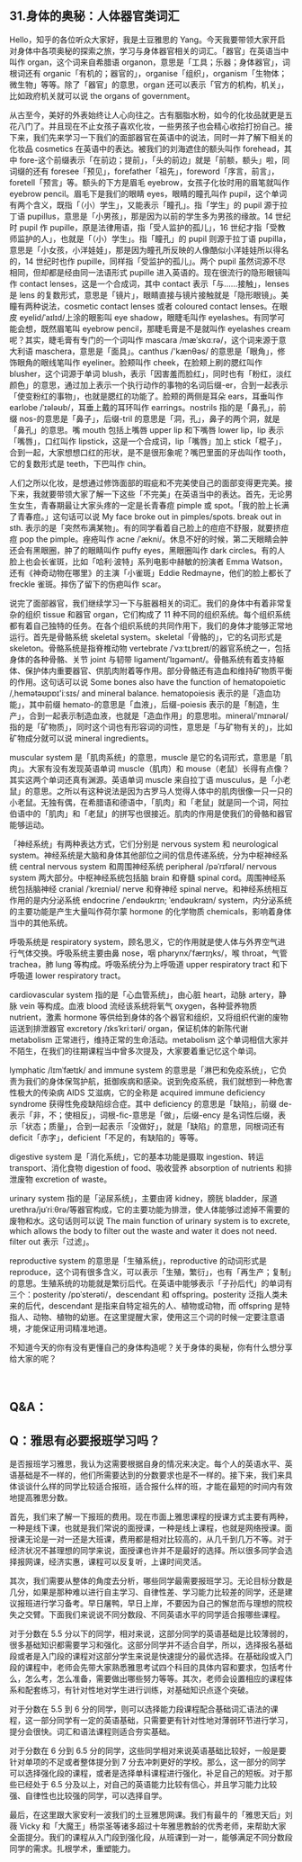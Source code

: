 ## 31.身体的奥秘：人体器官类词汇
Hello，知乎的各位听众大家好，我是土豆雅思的 Yang。今天我要带领大家开启对身体中各项奥秘的探索之旅，学习与身体器官相关的词汇。「器官」在英语当中叫作 organ，这个词来自希腊语 organon，意思是「工具；乐器；身体器官」，词根词还有 organic「有机的；器官的」，organise「组织」，organism「生物体；微生物」等等。除了「器官」的意思，organ 还可以表示「官方的机构，机关」，比如政府机关就可以说 the organs of government。


从古至今，美好的外表始终让人心向往之。古有胭脂水粉，如今的化妆品就更是五花八门了。并且现在不止女孩子喜欢化妆，一些男孩子也会精心收拾打扮自己。接下来，我们先来学习一下我们的面部器官在英语中的说法，同时一并了解下相关的化妆品 cosmetics 在英语中的表达。被我们的刘海遮住的额头叫作 forehead，其中 fore-这个前缀表示「在前边；提前」，「头的前边」就是「前额，额头」啦，同词缀的还有 foresee「预见」，forefather「祖先」，foreword「序言，前言」，foretell「预言」等。额头的下方是眉毛 eyebrow，女孩子化妆时用的眉笔就叫作 eyebrow pencil。眉毛下是我们的眼睛 eyes，眼睛的瞳孔叫作 pupil，这个单词有两个含义，既指「（小）学生」，又能表示「瞳孔」。指「学生」的 pupil 源于拉丁语 pupillus，意思是「小男孩」，那是因为以前的学生多为男孩的缘故。14 世纪时 pupil 作 pupille，原是法律用语，指「受人监护的孤儿」，16 世纪才指「受教师监护的人」，也就是「（小）学生」。指「瞳孔」的 pupil 则源于拉丁语 pupilla，意思是「小女孩，小洋娃娃」，那是因为瞳孔所反映的人像酷似小洋娃娃所以得名的，14 世纪时也作 pupille，同样指「受监护的孤儿」。两个 pupil 虽然词源不尽相同，但却都是经由同一法语形式 pupille 进入英语的。现在很流行的隐形眼镜叫作 contact lenses，这是一个合成词，其中 contact 表示「与……接触」，lenses 是 lens 的复数形式，意思是「镜片」，眼睛直接与镜片接触就是「隐形眼镜」。美瞳有两种说法，cosmetic contact lenses 或者 coloured contact lenses。在眼皮 eyelid/ˈaɪlɪd/上涂的眼影叫 eye shadow，眼睫毛叫作 eyelashes。有同学可能会想，既然眉笔叫 eyebrow pencil，那睫毛膏是不是就叫作 eyelashes cream 呢？其实，睫毛膏有专门的一个词叫作 mascara /mæˈskɑːrə/，这个词来源于意大利语 maschera，意思是「面具」。canthus /'kænθəs/ 的意思是「眼角」，修饰眼角的眼线笔叫作 eyeliner。脸颊叫作 cheek，在脸颊上刷的腮红叫作 blusher，这个词源于单词 blush，表示「因害羞而脸红」，同时也有「粉红，淡红颜色」的意思，通过加上表示一个执行动作的事物的名词后缀-er，合到一起表示「使变粉红的事物」，也就是腮红的功能了。脸颊的两侧是耳朵 ears，耳垂叫作 earlobe /ˈɪələʊb/，耳垂上戴的耳环叫作 earrings。nostrils 指的是「鼻孔」，前缀 nos-的意思是「鼻子」，后缀-tril 的意思是「洞，孔」，鼻子的两个洞，就是「鼻孔」的意思。嘴 mouth 包括上嘴唇 upper lip 和下嘴唇 lower lip，lip 表示「嘴唇」，口红叫作 lipstick，这是一个合成词，lip「嘴唇」加上 stick「棍子」，合到一起，大家想想口红的形状，是不是很形象呢？嘴巴里面的牙齿叫作 tooth，它的复数形式是 teeth，下巴叫作 chin。


人们之所以化妆，是想通过修饰面部的瑕疵和不完美使自己的面部变得更完美。接下来，我就要带领大家了解一下这些「不完美」在英语当中的表达。首先，无论男生女生，青春期最让大家头疼的一定是长青春痘 pimple 或 spot。「我的脸上长满了青春痘。」这句话可以说 My face broke out in pimples/spots. break out in sth. 表示的是「突然布满某物」。有的同学看着自己脸上的痘痘不舒服，就要挤痘痘 pop the pimple。痤疮叫作 acne /ˈækni/。休息不好的时候，第二天眼睛会肿还会有黑眼圈，肿了的眼睛叫作 puffy eyes，黑眼圈叫作 dark circles。有的人脸上也会长雀斑，比如「哈利·波特」系列电影中赫敏的扮演者 Emma Watson，还有《神奇动物在哪里》的主演「小雀斑」Eddie Redmayne，他们的脸上都长了 freckle 雀斑。摔伤了留下的伤疤叫作 scar。


说完了面部器官，我们继续学习一下与脏器相关的词汇。我们的身体中有着非常复杂的组织 tissue 和器官 organ，它们构成了 11 种不同的组织系统。每个组织系统都有着自己独特的任务。在各个组织系统的共同作用下，我们的身体才能够正常地运行。首先是骨骼系统 skeletal system。skeletal「骨骼的」，它的名词形式是 skeleton。骨骼系统是指脊椎动物 vertebrate /ˈvɜːtɪˌbreɪt/的器官系统之一，包括身体的各种骨骼、关节 joint 与韧带 ligament/ˈlɪɡəmənt/。骨骼系统有着支持躯体、保护体内重要器官、供肌肉附着等作用。部分骨骼还有造血和维持矿物质平衡的作用。这句话可以说 Some bones also have the function of hematopoietic /,hemətəʊpɒɪ'iːsɪs/ and mineral balance. hematopoiesis 表示的是「造血功能」，其中前缀 hemato-的意思是「血液」，后缀-poiesis 表示的是「制造，生产」，合到一起表示制造血液，也就是「造血作用」的意思啦。mineral/ˈmɪnərəl/指的是「矿物质」，同时这个词也有形容词的词性，意思是「与矿物有关的」，比如矿物成分就可以说 mineral ingredients。


muscular system 是「肌肉系统」的意思，muscle 是它的名词形式，意思是「肌肉」。大家有没有发现英语单词 muscle（肌肉）和 mouse（老鼠）长得有点像？其实这两个单词还真有渊源。英语单词 muscle 来自拉丁语 musculus，是「小老鼠」的意思。之所以有这种说法是因为古罗马人觉得人体中的肌肉很像一只一只的小老鼠。无独有偶，在希腊语和德语中，「肌肉」和「老鼠」就是同一个词，阿拉伯语中的「肌肉」和「老鼠」的拼写也很接近。肌肉的作用是使我们的骨骼和器官能够运动。


「神经系统」有两种表达方式，它们分别是 nervous system 和 neurological system。神经系统是大脑和身体其他部位之间的信息传递系统，分为中枢神经系统 central nervous system 和周围神经系统 peripheral /pəˈrɪfərəl/ nervous system 两大部分。中枢神经系统包括脑 brain 和脊髓 spinal cord。周围神经系统包括脑神经 cranial /ˈkreɪniəl/ nerve 和脊神经 spinal nerve。和神经系统相互作用的是内分泌系统 endocrine /ˈendəʊkrɪn; ˈendəʊkraɪn/ system，内分泌系统的主要功能是产生大量叫作荷尔蒙 hormone 的化学物质 chemicals，影响着身体当中的其他系统。


呼吸系统是 respiratory system，顾名思义，它的作用就是使人体与外界空气进行气体交换。呼吸系统主要由鼻 nose，咽 pharynx/ˈfærɪŋks/，喉 throat，气管 trachea，肺 lung 等构成。呼吸系统分为上呼吸道 upper respiratory tract 和下呼吸道 lower respiratory tract。


cardiovascular system 指的是「心血管系统」，由心脏 heart，动脉 artery，静脉 vein 等构成。血液 blood 流经该系统将氧气 oxygen，各种营养物质 nutrient，激素 hormone 等供给到身体的各个器官和组织，又将组织代谢的废物运送到排泄器官 excretory /ɪksˈkriːtəri/ organ，保证机体的新陈代谢 metabolism 正常进行，维持正常的生命活动。metabolism 这个单词相信大家并不陌生，在我们的往期课程当中曾多次提及，大家要着重记忆这个单词。


lymphatic /lɪmˈfætɪk/ and immune system 的意思是「淋巴和免疫系统」，它负责为我们的身体保驾护航，抵御疾病和感染。说到免疫系统，我们就想到一种危害性极大的传染病 AIDS 艾滋病，它的全称是 acquired immune deficiency syndrome 获得性免疫缺陷综合症。其中 deficiency 的意思是「缺陷」，前缀 de-表示「非，不；使相反」，词根-fic-意思是「做」，后缀-ency 是名词性后缀，表示「状态；质量」，合到一起表示「没做好」，就是「缺陷」的意思，同根词还有 deficit「赤字」，deficient「不足的，有缺陷的」等等。


digestive system 是「消化系统」，它的基本功能是摄取 ingestion、转运 transport、消化食物 digestion of food、吸收营养 absorption of nutrients 和排泄废物 excretion of waste。


urinary system 指的是「泌尿系统」，主要由肾 kidney，膀胱 bladder，尿道 urethra/jʊˈriːθrə/等器官构成，它的主要功能为排泄，使人体能够过滤掉不需要的废物和水。这句话则可以说 The main function of urinary system is to excrete, which allows the body to filter out the waste and water it does not need. filter out 表示「过滤」。


reproductive system 的意思是「生殖系统」，reproductive 的动词形式是 reproduce，这个词有很多含义，可以表示「生殖，繁衍」，也有「再生产；复制」的意思。生殖系统的功能就是繁衍后代。在英语中能够表示「子孙后代」的单词有三个：posterity /pɒˈsterəti/，descendant 和 offspring。posterity 泛指人类未来的后代，descendant 是指来自特定祖先的人、植物或动物，而 offspring 是特指人、动物、植物的幼崽。在这里提醒大家，使用这三个词的时候一定要注意语境，才能保证用词精准地道。


不知道今天的你有没有更懂自己的身体构造呢？关于身体的奥秘，你有什么想分享给大家的呢？


 


Q&A：
----


Q：雅思有必要报班学习吗？
-------------


是否报班学习雅思，我认为这需要根据自身的情况来决定。每个人的英语水平、英语基础是不一样的，他们所需要达到的分数要求也是不一样的。接下来，我们来具体谈谈什么样的同学比较适合报班，适合报什么样的班，才能在最短的时间内有效地提高雅思分数。


首先，我们来了解一下报班的费用。现在市面上雅思课程的授课方式主要有两种，一种是线下课，也就是我们常说的面授课，一种是线上课程，也就是网络授课。面授课无论是一对一还是大班课，费用都是相对比较高的，从几千到几万不等。对于经济状况不甚理想的同学来说，面授课也许并不是最好的选择。所以很多同学会选择报网课，经济实惠，课程可以反复听，上课时间灵活。


其次，我们需要从整体的角度去分析，哪些同学最需要报班学习。无论目标分数是几分，如果是那种难以进行自主学习、自律性差、学习能力比较差的同学，还是建议报班进行学习备考。早日屠鸭，早日上岸，不要因为自己的懈怠而与理想的院校失之交臂。下面我们来说说不同分数段、不同英语水平的同学适合报哪些课程。


对于分数在 5.5 分以下的同学，相对来说，这部分同学的英语基础是比较薄弱的，很多基础知识都需要学习和强化。这部分同学并不适合自学，所以，选择报名基础段或者是入门段的课程对这部分学生来说是快速提分的最优选择。在基础段或入门段的课程中，老师会先带大家熟悉雅思考试四个科目的具体内容和要求，包括考什么，怎么考，怎么准备，需要做出哪些努力等等。其次，老师会设置相应的课程体系和配套练习，有针对性地对学生进行训练，对基础知识点逐个突破。


对于分数在 5.5 到 6 分的同学，则可以选择能力段课程配合基础词汇语法的课程，这一部分同学有一定的英语基础，只需要更有针对性地对薄弱环节进行学习，提分会很快。词汇和语法课程则适合夯实基础。


对于分数在 6 分到 6.5 分的同学，这些同学相对来说英语基础比较好，一般是要针对单项的不足或者整体提分到 7 分去冲刺更好的学校。那么，这一部分的同学可以选择强化段的课程，或者是选择单科课程进行强化，补足自己的短板。对于那些已经处于 6.5 分及以上，对自己的英语能力比较有信心，并且学习能力比较强、自律性也比较强的同学，可以选择自学。


最后，在这里跟大家安利一波我们的土豆雅思网课。我们有最牛的「雅思天后」刘薇 Vicky 和「大魔王」杨崇圣等诸多超过十年雅思教龄的优秀老师，来帮助大家全面提分。我们的课程从入门段到强化段，从班课到一对一，能够满足不同分数段同学的需求。扎根学术，重塑能力。


 

